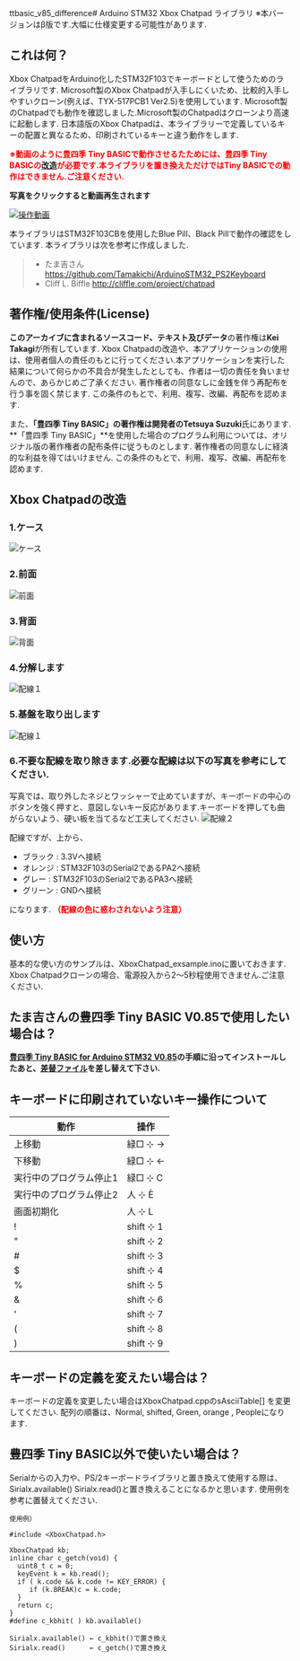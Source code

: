 ttbasic_v85_difference# Arduino STM32 Xbox Chatpad ライブラリ
※本バージョンはβ版です.大幅に仕様変更する可能性があります.
## これは何？
Xbox ChatpadをArduino化したSTM32F103でキーボードとして使うためのライブラリです.
Microsoft製のXbox Chatpadが入手しにくいため、比較的入手しやすいクローン(例えば、TYX-517PCB1 Ver2.5)を使用しています.
Microsoft製のChatpadでも動作を確認しました.Microsoft製のChatpadはクローンより高速に起動します.
日本語版のXbox Chatpadは、本ライブラリーで定義しているキーの配置と異なるため、印刷されているキーと違う動作をします.

****<span style="color:red;">※動画のように豊四季 Tiny BASICで動作させるたためには、豊四季 Tiny BASICの[改造](#改造)が必要です.本ライブラリを置き換えただけではTiny BASICでの動作はできません.ご注意ください.</span>****

****写真をクリックすると動画再生されます****

[![操作動画](./img/xboxchatpad001.jpg)](https://www.youtube.com/watch?v=LU9IOJWQZ0k&vl=ja)

本ライブラリはSTM32F103CBを使用したBlue Pill、Black Pillで動作の確認をしています.
本ライブラリは次を参考に作成しました.
> - たま吉さん      https://github.com/Tamakichi/ArduinoSTM32_PS2Keyboard
> - Cliff L. Biffle http://cliffle.com/project/chatpad

## 著作権/使用条件(License)
**このアーカイブに含まれるソースコード、テキスト及びデータ**の著作権は**Kei Takagi**が所有しています.
Xbox Chatpadの改造や、本アプリケーションの使用は、使用者個人の責任のもとに行ってください.本アプリケーションを実行した結果について何らかの不具合が発生したとしても、作者は一切の責任を負いませんので、あらかじめご了承ください.
著作権者の同意なしに金銭を伴う再配布を行う事を固く禁じます.
この条件のもとで、利用、複写、改編、再配布を認めます.

また、**「豊四季 Tiny BASIC」**の著作権は開発者**のTetsuya Suzuki**氏にあります.
**「豊四季 Tiny BASIC」**を使用した場合のプログラム利用については、オリジナル版の著作権者の配布条件に従うものとします.
著作権者の同意なしに経済的な利益を得てはいけません.
この条件のもとで、利用、複写、改編、再配布を認めます.

## Xbox Chatpadの改造
### 1.ケース
![ケース](./img/xboxchatpad002.jpg)
### 2.前面
![前面](./img/xboxchatpad003.jpg)
### 3.背面
![背面](./img/xboxchatpad004.jpg)
### 4.分解します
![配線１](./img/xboxchatpad004a.jpg)
### 5.基盤を取り出します
![配線１](./img/xboxchatpad005.jpg)
### 6.不要な配線を取り除きます.必要な配線は以下の写真を参考にしてください.
写真では、取り外したネジとワッシャーで止めていますが、キーボードの中心のボタンを強く押すと、意図しないキー反応があります.キーボードを押しても曲がらないよう、硬い板を当てるなど工夫してください.
![配線２](./img/xboxchatpad006.jpg)

配線ですが、上から、
- ブラック : 3.3Vへ接続
- オレンジ : STM32F103のSerial2であるPA2へ接続
- グレー : STM32F103のSerial2であるPA3へ接続
- グリーン : GNDへ接続

になります.
****<span style="color:red;">（配線の色に惑わされないよう注意）</span>****

## 使い方
基本的な使い方のサンプルは、XboxChatpad_exsample.inoに置いておきます.
Xbox Chatpadクローンの場合、電源投入から2～5秒程使用できません.ご注意ください.

<a name="改造"></a>
## たま吉さんの豊四季 Tiny BASIC V0.85で使用したい場合は？
****[豊四季 Tiny BASIC for Arduino STM32 V0.85](https://github.com/Tamakichi/ttbasic_arduino/tree/ttbasic_arduino_lcd_plus)の手順に沿ってインストールしたあと、[差替ファイル](http://.\XboxChatpad\ttbasic_v85_difference)を差し替えて下さい.****
## キーボードに印刷されていないキー操作について
|**動作**|**操作**|
|--------|--------|
|上移動|緑□ ⊹ →|
|下移動|緑□ ⊹ ←|
|実行中のプログラム停止1|緑□ ⊹ C|
|実行中のプログラム停止2|人 ⊹ È|
|画面初期化|人 ⊹ L|
|!|shift ⊹ 1|
|"|shift ⊹ 2|
|#|shift ⊹ 3|
|$|shift ⊹ 4|
|%|shift ⊹ 5|
|&|shift ⊹ 6|
|'|shift ⊹ 7|
|(|shift ⊹ 8|
|)|shift ⊹ 9|
## キーボードの定義を変えたい場合は？
キーボードの定義を変更したい場合はXboxChatpad.cppのsAsciiTable[] を変更してください.
配列の順番は、Normal, shifted, Green, orange , Peopleになります.

## 豊四季 Tiny BASIC以外で使いたい場合は？
Serialからの入力や、PS/2キーボードライブラリと置き換えて使用する際は、Sirialx.available() Sirialx.read()と置き換えることになるかと思います.
使用例を参考に置替えてください.
```
使用例）

#include <XboxChatpad.h>

XboxChatpad kb;
inline char c_getch(void) {
  uint8_t c = 0;
  keyEvent k = kb.read();
  if ( k.code && k.code != KEY_ERROR) {
     if (k.BREAK)c = k.code;
  }
  return c;
}
#define c_kbhit( ) kb.available()

Sirialx.available() ← c_kbhit()で置き換え
Sirialx.read()      ← c_getch()で置き換え
```

